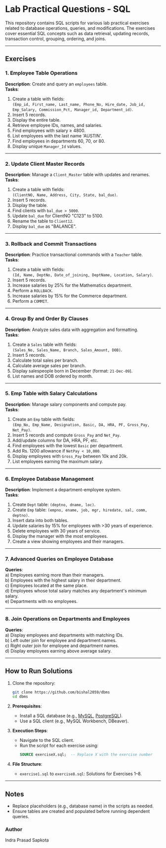 # Lab Practical Questions - SQL

This repository contains SQL scripts for various lab practical exercises related to database operations, queries, and modifications. The exercises cover essential SQL concepts such as data retrieval, updating records, transaction control, grouping, ordering, and joins.

---

## Exercises

### 1. Employee Table Operations  
**Description**: Create and query an `employees` table.  
**Tasks**:  
1. Create a table with fields:  
   `(Emp_id, First_name, Last_name, Phone_No, Hire_date, Job_id, Emp_Salary, Commission_Pct, Manager_id, Department_id)`.  
2. Insert 5 records.  
3. Display the entire table.  
4. Retrieve employee IDs, names, and salaries.  
5. Find employees with salary ≥ 4800.  
6. List employees with the last name 'AUSTIN'.  
7. Find employees in departments 60, 70, or 80.  
8. Display unique `Manager_Id` values.  

---

### 2. Update Client Master Records  
**Description**: Manage a `Client_Master` table with updates and renames.  
**Tasks**:  
1. Create a table with fields:  
   `(ClientNO, Name, Address, City, State, bal_due)`.  
2. Insert 5 records.  
3. Display the table.  
4. Find clients with `bal_due > 5000`.  
5. Update `bal_due` for ClientNO "C123" to 5100.  
6. Rename the table to `Client12`.  
7. Display `bal_due` as "BALANCE".  

---

### 3. Rollback and Commit Transactions  
**Description**: Practice transactional commands with a `Teacher` table.  
**Tasks**:  
1. Create a table with fields:  
   `(Id, Name, DeptNo, Date_of_joining, DeptName, Location, Salary)`.  
2. Insert 5 records.  
3. Increase salaries by 25% for the Mathematics department.  
4. Perform a `ROLLBACK`.  
5. Increase salaries by 15% for the Commerce department.  
6. Perform a `COMMIT`.  

---

### 4. Group By and Order By Clauses  
**Description**: Analyze sales data with aggregation and formatting.  
**Tasks**:  
1. Create a `Sales` table with fields:  
   `(Sales_No, Sales_Name, Branch, Sales_Amount, DOB)`.  
2. Insert 5 records.  
3. Calculate total sales per branch.  
4. Calculate average sales per branch.  
5. Display salespeople born in December (format: `21-Dec-09`).  
6. List names and DOB ordered by month.  

---

### 5. Emp Table with Salary Calculations  
**Description**: Manage salary components and compute pay.  
**Tasks**:  
1. Create an `Emp` table with fields:  
   `(Emp_No, Emp_Name, Designation, Basic, DA, HRA, PF, Gross_Pay, Net_Pay)`.  
2. Insert 5 records and compute `Gross_Pay` and `Net_Pay`.  
3. Add/update columns for DA, HRA, PF, etc.  
4. Find employees with the lowest `Basic` per department.  
5. Add Rs. 1200 allowance if `NetPay < 10,000`.  
6. Display employees with `Gross_Pay` between 10k and 20k.  
7. List employees earning the maximum salary.  

---

### 6. Employee Database Management  
**Description**: Implement a department-employee system.  
**Tasks**:  
1. Create `Dept` table: `(deptno, dname, loc)`.  
2. Create `Emp` table: `(empno, ename, job, mgr, hiredate, sal, comm, deptno)`.  
3. Insert data into both tables.  
4. Update salaries by 15% for employees with >30 years of experience.  
5. Delete employees with 30 years of service.  
6. Display the manager with the most employees.  
7. Create a view showing employees and their managers.  

---

### 7. Advanced Queries on Employee Database  
**Queries**:  
a) Employees earning more than their managers.  
b) Employees with the highest salary in their department.  
c) Employees located at the same place.  
d) Employees whose total salary matches any department's minimum salary.  
e) Departments with no employees.  

---

### 8. Join Operations on Departments and Employees  
**Queries**:  
a) Display employees and departments with matching IDs.  
b) Left outer join for employee and department names.  
c) Right outer join for employee and department names.  
d) Display employees earning above average salary.  

---

## How to Run Solutions  
1. Clone the repository:
   ```sh
   git clone https://github.com/bishal2059/dbms
   cd dbms
   ```
2. **Prerequisites**:  
   - Install a SQL database (e.g., [MySQL](https://www.mysql.com), [PostgreSQL](https://www.postgresql.org)).  
   - Use a SQL client (e.g., MySQL Workbench, DBeaver).  

3. **Execution Steps**:  
   - Navigate to the SQL client.  
   - Run the script for each exercise using:  
     ```sql
     SOURCE exerciseX.sql;  -- Replace X with the exercise number
     ```  

4. **File Structure**:  
   - `exercise1.sql` to `exercise8.sql`: Solutions for Exercises 1–8.  

---

## Notes  
- Replace placeholders (e.g., database name) in the scripts as needed.  
- Ensure tables are created and populated before running dependent queries. 

### Author

Indra Prasad Sapkota

